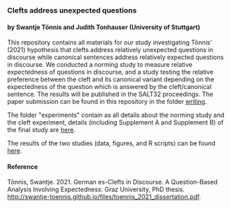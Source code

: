 ### Clefts address unexpected questions
#### by Swantje Tönnis and Judith Tonhauser (University of Stuttgart)

This repository contains all materials for our study investigating Tönnis' (2021) hypothesis that clefts address relatively 
unexpected questions in discourse while canonical sentences address relatively expected questions in discourse. We conducted a norming study to measure relative expectedness of questions in discourse, and a study testing the relative preference between the cleft and its canonical variant depending on the expectedness of the question which is answered by the cleft/canonical sentence. The results will be published in the SALT32 proceedings. The paper submission can be found in this repository in the folder [writing](https://github.com/swantje-toennis/expectations_cleft/tree/main/writing).

The folder "experiments" contain as all details about the norming study and the cleft experiment, details (including Supplement A and Supplement B) of the final study are [here](https://github.com/swantje-toennis/expectations_cleft/tree/main/experiments/main).

The results of the two studies (data, figures, and R scripts) can be found [here](https://github.com/swantje-toennis/expectations_cleft/tree/main/results/main). 


#### Reference
Tönnis, Swantje. 2021. German es-Clefts in Discourse. A Question-Based Analysis
Involving Expectedness: Graz University, PhD thesis. http://swantje-toennis.github.io/files/toennis_2021_dissertation.pdf.
